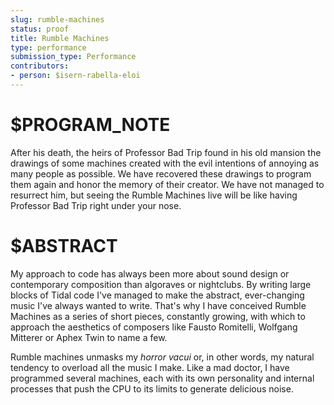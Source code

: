 ```yaml
---
slug: rumble-machines
status: proof
title: Rumble Machines
type: performance
submission_type: Performance
contributors:
- person: $isern-rabella-eloi
---
```


# $PROGRAM_NOTE

After his death, the heirs of Professor Bad Trip found in his old mansion the drawings of
some machines created with the evil intentions of annoying as many people as possible. We
have recovered these drawings to program them again and honor the memory of their
creator. We have not managed to resurrect him, but seeing the Rumble Machines live will
be like having Professor Bad Trip right under your nose.

# $ABSTRACT

My approach to code has always been more about sound design or contemporary
composition than algoraves or nightclubs. By writing large blocks of Tidal code I've
managed to make the abstract, ever-changing music I've always wanted to write. That's
why I have conceived Rumble Machines as a series of short pieces, constantly growing, with
which to approach the aesthetics of composers like Fausto Romitelli, Wolfgang Mitterer or
Aphex Twin to name a few.

Rumble machines unmasks my *horror vacui* or, in other words, my natural tendency to
overload all the music I make. Like a mad doctor, I have programmed several machines,
each with its own personality and internal processes that push the CPU to its limits to
generate delicious noise. 
